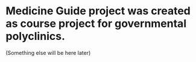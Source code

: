 # Medicine Guide project was created as course project for governmental polyclinics.
(Something else will be here later)
